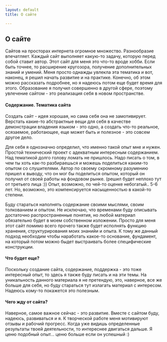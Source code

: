 ```yaml
---
layout: default
title: О сайте

---
```

## О сайте

Сайтов на просторах интернета огромное множество. Разнообразие впечатляет. Каждый сайт выполняет какую-то задачу, которую перед собой ставит автор. Этот сайт для меня это что-то вроде хобби. Если быть точнее, то расширение кругозора, получение дополнительных знаний и умений. Меня просто однажды увлекла эта тематика и вот, наконец, я решил начать развитие и на практике. Конечно, об этом можно рассказать подробнее, но я надеюсь потом еще будет время для этого. Образование я получил совершенно в другой сфере, поэтому увлечение сайтом - это реализация себя в новом пространстве.

#### Содержание. Тематика сайта

Создать сайт - идея хорошая, но сама себя она не замотивирует. Верстать какие-то абстрактные вещи для себя в качестве демонстрации владения языком - это одно, а создать что-то реальное, осязаемое, работающее, еще может быть и полезное - это совсем другое дело.

Для себя я однозначно определил, что именно такой опыт мне и нужен. Простой технический проект с адекватным интересным содержанием. Над тематикой долго голову ломать не пришлось. Надо писать о том, в чем ты хоть как-то разбираешься и можешь поделиться каким-то опытом со слушителями. Автор по своему скромному разумению пришел к выводу, что он мог бы поделиться опытом, который он получил от своей работы на фондовом рынке. (решил будет неплохо тут от третьего лица :)) Опыт, возможно, по чей-то оценке небогатый.. 5-6 лет. Но, возможно, это компенсируется насыщенностью в какой-то степени.

Буду стараться наполнять содержание своими мыслями, своим толкованием и опытом. Не исключаю, что временами буду описывать достаточно распространенные понятия, но любой материал обязательно будет в моем собственном изложении. Просто для меня этот сайт помимо всего прочего также будет исполнять функцию хранения, структурирования моих знанийи и опыта. К тому же данный подход необходим чтобы наработать какое-то основание, фундамент, на который потом можно быдет выстраивать более специфические конструкции.

#### Что будет еще?

Поскольку создание сайта, содержание, поддержка - это тоже интересный опыт, то здесь я также буду писать и на эти темы. На уникальность данного материала я не претендую, это, наверное, все же больше для себя, но буду стараться тут излагать материал с интересом. Надеюсь кому-то покажется это полезным.

#### Чего жду от сайта?

Наверное, самое важное сейчас - это развитие. Вместе с сайтом буду, надеюсь, развиваться и я. К творческой работе меня мотивируют отзывы и рабочий прогресс. Когда уже видишь определенные результаты твоей деятельности, то интереснее двигаться дальше. Я ценю подобный опыт... ценю больше если он успешный :)
